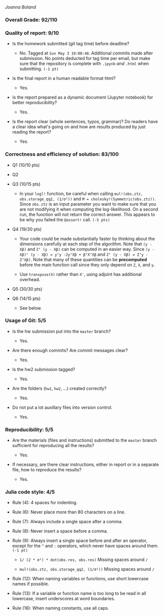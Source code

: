 *Joanna Boland*

### Overall Grade: 92/110

### Quality of report: 9/10

* Is the homework submitted (git tag time) before deadline?

    - No. Tagged at `Sun May 3 19:08:48`. Additional commits made after submission. No points deducted for tag time per email, but make sure that the repository is complete with `.ipynb` *and* `.html` when submitting. `(-1 pt)`

* Is the final report in a human readable format html?  
	
    - Yes.

* Is the report prepared as a dynamic document (Jupyter notebook) for better reproducibility?
    
    - Yes.

* Is the report clear (whole sentences, typos, grammar)? Do readers have a clear idea what's going on and how are results produced by just reading the report?
    
    - Yes.


### Correctness and efficiency of solution: 83/100

* Q1 (10/10 pts)

* Q2 
	
* Q3 (10/15 pts)

    - In your `logl!` function, be careful when calling `mul!(obs.ztz, obs.storage_qq2, (1/σ²))` and `M = cholesky!(Symmetric(obs.ztz))`. Since `obs.ztz` is an input parameter you want to make sure that you are not modifying it when computing the log-likelihood. On a second run, the function will not return the correct answer. This appears to be why you failed the `@assert!` call. `(-5 pts)`

* Q4 (19/30 pts)

    - Your code could be made substantially faster by thinking about the dimensions carefully at each step of the algorithm. Note that `(y - Xβ)` and `Zᵀ (y - Xβ)` can be computed in an easier way. Since `(y - Xβ)ᵀ (y - Xβ) = yᵀy -2yᵀXβ + βᵀXᵀXβ` and `Zᵀ (y - Xβ) = Zᵀy - ZᵀXβ)`. Note that many of these quantities can be **precomputed** before the main function call since they only depend on `Z`, `X`, and `y`.
    
    - Use `transpose(X)` rather than `X'`, using adjoint has additional overhead.

* Q5 (30/30 pts)

* Q6 (14/15 pts) 

    - See below.


### Usage of Git: 5/5

* Is the hw submission put into the `master` branch?

    - Yes.

* Are there enough commits? Are commit messages clear? 

    - Yes.

* Is the hw2 submission tagged?

    - Yes.

* Are the folders (`hw1`, `hw2`, ...) created correctly?

    - Yes.

* Do not put a lot auxillary files into version control.  
    
    - Yes.

### Reproducibility: 5/5

* Are the materials (files and instructions) submitted to the `master` branch sufficient for reproducing all the results? 

    - Yes.

* If necessary, are there clear instructions, either in report or in a separate file, how to reproduce the results?  

    - Yes.


### Julia code style: 4/5

* Rule (4): 4 spaces for indenting. 
    
* Rule (6): Never place more than 80 characters on a line.

* Rule (7): Always include a single space after a comma. 

* Rule (8):  Never insert a space before a comma.

* Rule (9): Always insert a single space before and after an operator, except for the `^` and `:` operators, which never have spaces around them. `(-1 pt)`

    - `1/ (2 * σ²) * dot(obs.res, obs.res)` Missing spaces around `/`
    
    - `mul!(obs.ztz, obs.storage_qq2, (1/σ²))` Missing spaces around `/`

* Rule (12): When naming variables or functions, use short lowercase names if possible.

* Rule (13): If a variable or function name is too long to be read in all lowercase, insert underscores at word boundaries.

* Rule (16): When naming constants, use all caps.
